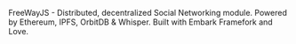 FreeWayJS - Distributed, decentralized Social Networking module.
Powered by Ethereum, IPFS, OrbitDB & Whisper. 
Built with Embark Framefork and Love.
